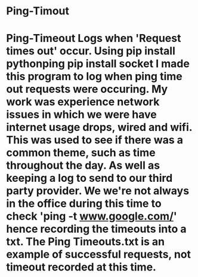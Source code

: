 # Ping-Timout
 # Ping-Timeout Logs when 'Request times out' occur.  Using pip install pythonping       pip install socket  I made this program to log when ping time out requests were occuring. My work was experience network issues in which we were have internet usage drops, wired and wifi. This was used to see if there was a common theme, such as time throughout the day. As well as keeping a log to send to our third party provider.  We we're not always in the office during this time to check 'ping -t www.google.com/' hence recording  the timeouts into a txt.   The Ping Timeouts.txt is an example of successful requests, not timeout recorded at this time.
